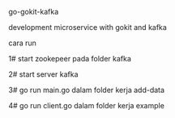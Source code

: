 go-gokit-kafka

development microservice with gokit and kafka


cara run

1# start zookepeer pada folder kafka 

2# start server kafka

3# go run main.go dalam folder kerja add-data

4# go run client.go dalam folder kerja example
